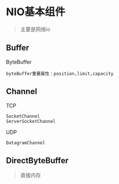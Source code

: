 # NIO基本组件
>主要是网络io

## Buffer
ByteBuffer
```txxt
byteBuffer重要属性：position,limit,capacity
```

## Channel
TCP
```text
SocketChannel
ServerSocketChannel
```
UDP
```text
DatagramChannel
```
## DirectByteBuffer
>直接内存